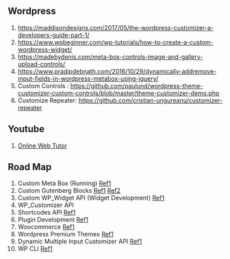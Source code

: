 ## Wordpress
1. https://maddisondesigns.com/2017/05/the-wordpress-customizer-a-developers-guide-part-1/
2. https://www.wpbeginner.com/wp-tutorials/how-to-create-a-custom-wordpress-widget/
3. https://madebydenis.com/meta-box-controls-image-and-gallery-upload-controls/
4. https://www.pradipdebnath.com/2016/10/29/dynamically-addremove-input-fields-in-wordpress-metabox-using-jquery/
5. Custom Controls : https://github.com/paulund/wordpress-theme-customizer-custom-controls/blob/master/theme-customizer-demo.php
6. Customize Repeater: https://github.com/cristian-ungureanu/customizer-repeater

## Youtube
1. [Online Web Tutor](https://www.youtube.com/c/OnlineWebTutor/playlists)

## Road Map
1. Custom Meta Box (Running) [Ref1](https://www.youtube.com/watch?v=DEpxb0jobjY&list=PLT9miexWCpPVvnZwVw5uA0ZwCOCBaf0Xn)
2. Custom Gutenberg Blocks [Ref1](https://www.youtube.com/watch?v=ZyZ3KQH7rRQ&list=PLriKzYyLb28lHhftzU7Z_DJ32mvLy4KKH) [Ref2](https://www.youtube.com/watch?v=OjizassKKA8&list=PLT9miexWCpPVBUokGea5kWycHon6tIeG3)
3. Custom WP_Widget API (Widget Development) [Ref1](https://www.youtube.com/watch?v=xQHrZm9LqO0&list=PLT9miexWCpPV3cBfIgMtJ8qCgeB-AD125)
4. WP_Customizer API
5. Shortcodes API [Ref1](https://www.youtube.com/watch?v=pxR1C_90cx4&list=PLT9miexWCpPXsqHK2JzYYo3LhCfGWAiJK)
6. Plugin Development [Ref1](https://www.youtube.com/watch?v=0l7JTie_6jM&list=PLriKzYyLb28kR_CPMz8uierDWC2y3znI2)
7. Woocommerce [Ref1](https://www.youtube.com/watch?v=JMVTHnWxe0Y&list=PLT9miexWCpPUKzUhMvXiBqoFGsnqBPZ_v)
8. Wordpress Premium Themes [Ref1](https://www.youtube.com/watch?v=ViZLtFIcSfo&list=PLriKzYyLb28kpEnFFi9_vJWPf5-_7d3rX)
9. Dynamic Multiple Input Customizer API [Ref1](https://madebydenis.com/adding-custom-controls-to-your-customization-api/)
10. WP CLI [Ref1](https://www.youtube.com/watch?v=nBpeDRHr3Xs&list=PLT9miexWCpPV7EfmKOp2JWyR7GqRHSHtc)
